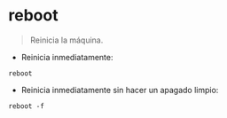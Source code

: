 # reboot

> Reinicia la máquina.

- Reinicia inmediatamente:

`reboot`

- Reinicia inmediatamente sin hacer un apagado limpio:

`reboot -f`
